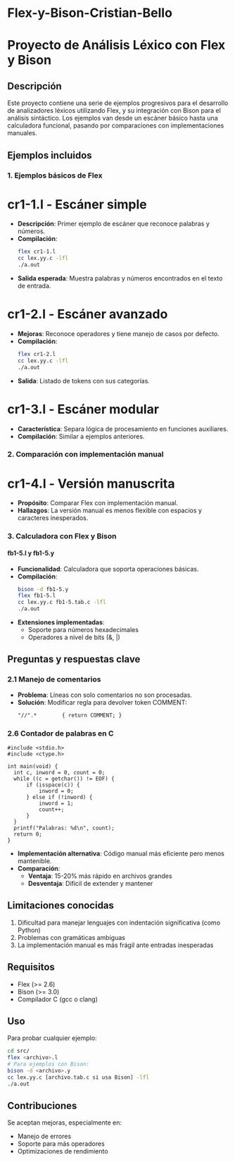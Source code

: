 # Flex-y-Bison-Cristian-Bello
# Proyecto de Análisis Léxico con Flex y Bison

## Descripción
Este proyecto contiene una serie de ejemplos progresivos para el desarrollo de analizadores léxicos utilizando Flex, y su integración con Bison para el análisis sintáctico. Los ejemplos van desde un escáner básico hasta una calculadora funcional, pasando por comparaciones con implementaciones manuales.

## Ejemplos incluidos

### 1. Ejemplos básicos de Flex

# cr1-1.l - Escáner simple
- **Descripción**: Primer ejemplo de escáner que reconoce palabras y números.
- **Compilación**:
  ```bash
  flex cr1-1.l
  cc lex.yy.c -lfl 
  ./a.out
  ```
- **Salida esperada**: Muestra palabras y números encontrados en el texto de entrada.

# cr1-2.l - Escáner avanzado
- **Mejoras**: Reconoce operadores y tiene manejo de casos por defecto.
- **Compilación**:
  ```bash
  flex cr1-2.l
  cc lex.yy.c -lfl 
  ./a.out
  ```
- **Salida**: Listado de tokens con sus categorías.

# cr1-3.l - Escáner modular
- **Característica**: Separa lógica de procesamiento en funciones auxiliares.
- **Compilación**: Similar a ejemplos anteriores.

### 2. Comparación con implementación manual

# cr1-4.l - Versión manuscrita
- **Propósito**: Comparar Flex con implementación manual.
- **Hallazgos**: La versión manual es menos flexible con espacios y caracteres inesperados.

### 3. Calculadora con Flex y Bison

#### fb1-5.l y fb1-5.y
- **Funcionalidad**: Calculadora que soporta operaciones básicas.
- **Compilación**:
  ```bash
  bison -d fb1-5.y
  flex fb1-5.l
  cc lex.yy.c fb1-5.tab.c -lfl 
  ./a.out
  ```
- **Extensiones implementadas**:
  - Soporte para números hexadecimales
  - Operadores a nivel de bits (&, |)

## Preguntas y respuestas clave

### 2.1 Manejo de comentarios
- **Problema**: Líneas con solo comentarios no son procesadas.
- **Solución**: Modificar regla para devolver token COMMENT:
  ```lex
  "//".*        { return COMMENT; }
  ```

### 2.6 Contador de palabras en C
  ```
#include <stdio.h>
#include <ctype.h>

int main(void) {
    int c, inword = 0, count = 0;
    while ((c = getchar()) != EOF) {
        if (isspace(c)) {
            inword = 0;
        } else if (!inword) {
            inword = 1;
            count++;
        }
    }
    printf("Palabras: %d\n", count);
    return 0;
}
  ```
- **Implementación alternativa**: Código manual más eficiente pero menos mantenible.
- **Comparación**:
  - **Ventaja**: 15-20% más rápido en archivos grandes
  - **Desventaja**: Difícil de extender y mantener

## Limitaciones conocidas
1. Dificultad para manejar lenguajes con indentación significativa (como Python)
2. Problemas con gramáticas ambiguas
3. La implementación manual es más frágil ante entradas inesperadas

## Requisitos
- Flex (>= 2.6)
- Bison (>= 3.0)
- Compilador C (gcc o clang)

## Uso
Para probar cualquier ejemplo:
```bash
cd src/
flex <archivo>.l
# Para ejemplos con Bison:
bison -d <archivo>.y
cc lex.yy.c [archivo.tab.c si usa Bison] -lfl 
./a.out
```

## Contribuciones
Se aceptan mejoras, especialmente en:
- Manejo de errores
- Soporte para más operadores
- Optimizaciones de rendimiento
